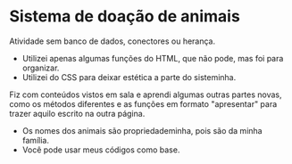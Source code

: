 # Sistema de doação de animais
Atividade sem banco de dados, conectores ou herança.
  - Utilizei apenas algumas funções do HTML, que não pode, mas foi para organizar.
  - Utilizei do CSS para deixar estética a parte do sisteminha.

Fiz com conteúdos vistos em sala e aprendi algumas outras partes novas, como os métodos diferentes e as funções em formato "apresentar" para trazer aquilo escrito na outra página.
  - Os nomes dos animais são propriedademinha, pois são da minha família.
  - Você pode usar meus códigos como base.
